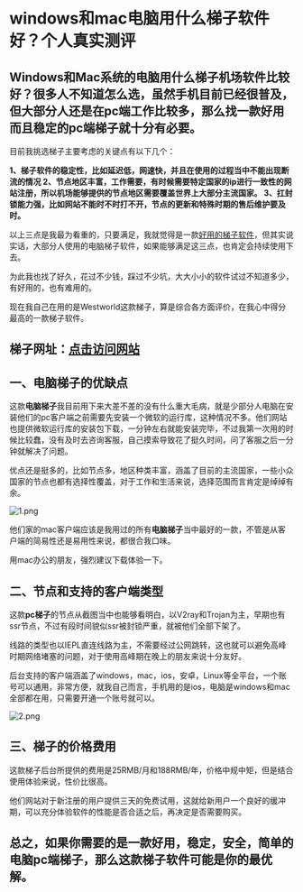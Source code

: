 # windows和mac电脑用什么梯子软件好？个人真实测评

## Windows和Mac系统的电脑用什么梯子机场软件比较好？很多人不知道怎么选，虽然手机目前已经很普及，但大部分人还是在pc端工作比较多，那么找一款好用而且稳定的pc端梯子就十分有必要。

目前我挑选梯子主要考虑的关键点有以下几个：

**1、梯子软件的稳定性，比如延迟低，网速快，并且在使用的过程当中不能出现断流的情况
2、节点地区丰富，工作需要，有时候需要特定国家的ip进行一致性的网站注册，所以机场能够提供的节点地区需要覆盖世界上大部分主流国家。
3、扛封锁能力强，比如网站不能时不时打不开，节点的更新和特殊时期的售后维护要及时。**

以上三点是我最为看重的，只要满足，我就觉得是一款[好用的梯子软件](https://www.linkedin.com/pulse/%E4%BE%BF%E5%AE%9C%E5%A5%BD%E7%94%A8%E7%9A%84%E6%89%8B%E6%9C%BA%E7%94%B5%E8%84%91%E6%A2%AF%E5%AD%90%E6%8E%A8%E8%8D%90%E7%BB%99%E5%A4%A7%E5%AE%B6%E7%A8%B3%E5%AE%9A%E5%AE%89%E5%85%A8%E9%80%9F%E5%BA%A6%E5%BF%AB-%E5%A4%A7%E5%8D%83-%E5%BC%A0?trk=public_profile_article_view)，但其实说实话，大部分人使用的电脑梯子软件，如果能够满足这三点，也肯定会持续使用下去。

为此我也找了好久，花过不少钱，踩过不少坑，大大小小的软件试过不知道多少，有好用的，也有难用的。

现在我自己在用的是Westworld这款梯子，算是综合各方面评价，在我心中得分最高的一款梯子软件。

## 梯子网址：[点击访问网站](https://xbsj3462.fun/i/ems013)

## 一、电脑梯子的优缺点

这款**电脑梯子**我目前用下来大差不差的没有什么重大毛病，就是少部分人电脑在安装他们的pc客户端之前需要先安装一个微软的运行库，这种情况不多。他们网站也提供微软运行库的安装包下载，一分钟左右就能安装完毕，不过我第一次用的时候比较蠢，没有及时去咨询客服，自己摸索导致花了挺久时间，问了客服之后一分钟就解决了问题。

优点还是挺多的，比如节点多，地区种类丰富，涵盖了目前的主流国家，一些小众国家的节点也都有选择性覆盖，对于工作和生活来说，选择范围而言肯定是绰绰有余。

![1.png](https://i.loli.net/2021/07/27/d4CbkuN2rnZiExS.png)

他们家的mac客户端应该是我用过的所有**电脑梯子**当中最好的一款，不管是从客户端的简易性还是易用性来说，都很合我口味。

用mac办公的朋友，强烈建议下载体验一下。

## 二、节点和支持的客户端类型

这款**pc梯子**的节点从截图当中也能够看明白，以V2ray和Trojan为主，早期也有ssr节点，不过有段时间貌似ssr被封锁严重，就被他们全部下架了。

线路的类型也以IEPL直连线路为主，不需要经过公网跳转，这也就可以避免高峰时期网络堵塞的问题，对于使用高峰期在晚上的朋友来说十分友好。

后台支持的客户端涵盖了windows，mac，ios，安卓，Linux等全平台，一个账号可以通用，非常方便，就我自己而言，手机用的是ios，电脑是windows和mac全部都在用，只需要开通一个账号就可以。

![2.png](https://i.loli.net/2021/07/27/CJ1tbEDpAW92aK6.png)


## 三、梯子的价格费用

这款梯子后台所提供的费用是25RMB/月和188RMB/年，价格中规中矩，但是结合使用体验来说，性价比很高。

他们网站对于新注册的用户提供三天的免费试用，这就给新用户一个良好的缓冲期，可以充分体验软件的性能是否合适之后，再决定是否需要购买。

## 总之，如果你需要的是一款好用，稳定，安全，简单的电脑pc端梯子，那么这款梯子软件可能是你的最优解。

